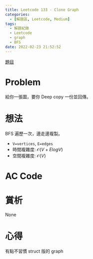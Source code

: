 ```yaml
---
title: Leetcode 133 - Clone Graph
categories:
  - [解題區, Leetcode, Medium]
tags:
  - 解題紀錄
  - Leetcode
  - graph
  - BFS
date: 2022-02-23 21:52:52
---
```


[題目](https://leetcode.com/problems/clone-graph/)

# Problem

給你一張圖，要你 Deep copy 一份並回傳。

# 想法

BFS 遍歷一次，邊走邊複製。

- `V=vertices`, `E=edges`
- 時間複雜度: $\mathcal{O}(V+ElogV)$
- 空間複雜度: $\mathcal{O}(V)$

# AC Code

<script src="https://emgithub.com/embed-v2.js?target=https%3A%2F%2Fgithub.com%2Froy4801%2Fsolved_problems%2Fblob%2Fmaster%2Fleetcode%2F133.cpp%23L10-L52&style=github&type=code&showBorder=on&showLineNumbers=on&showFileMeta=on&showFullPath=on&showCopy=on"></script>

# 賞析

None

# 心得

有點不習慣 struct 版的 graph 
